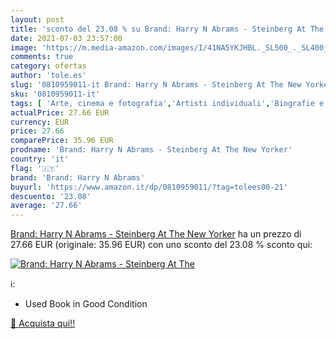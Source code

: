 ```yaml
---
layout: post
title: 'sconto del 23.08 % su Brand: Harry N Abrams - Steinberg At The  '
date: 2021-07-03 23:57:00
image: 'https://m.media-amazon.com/images/I/41NA5YKJHBL._SL500_._SL400_.jpg'
comments: true
category: ofertas
author: 'tole.es'
slug: '0810959011-it Brand: Harry N Abrams - Steinberg At The New Yorker'
sku: '0810959011-it'
tags: [ 'Arte, cinema e fotografia','Artisti individuali','Biografie e autobiografie','Biografie, diari e memorie','Design commerciale','Design e grafica','Fumetti e manga','Humour','Libri','Libri universitari','Libri universitari comunicazione e giornalismo','Società e scienze sociali','Stili e tecniche di disegno del fumetto','Storia dellarte per temi e concetti','Storia dellarte, teoria e critica','Strisce a fumetti','Studi culturali e sociali','Studi multimediali','brand: harry n abrams', ]
actualPrice: 27.66 EUR
currency: EUR
price: 27.66
comparePrice: 35.96 EUR
prodname: 'Brand: Harry N Abrams - Steinberg At The New Yorker'
country: 'it'
flag: '🇮🇹'
brand: 'Brand: Harry N Abrams'
buyurl: 'https://www.amazon.it/dp/0810959011/?tag=tolees00-21'
descuento: '23.08'
average: '27.66'
---
```


[Brand: Harry N Abrams - Steinberg At The New Yorker](https://www.amazon.it/dp/0810959011/?tag=tolees00-21) ha un prezzo di 27.66 EUR (originale: 35.96 EUR) con uno sconto del 23.08 % sconto qui:

[![Brand: Harry N Abrams - Steinberg At The](https://m.media-amazon.com/images/I/41NA5YKJHBL._SL500_._SL400_.jpg)](https://www.amazon.it/dp/0810959011/?tag=tolees00-21)

ℹ️:

- Used Book in Good Condition

[🛒 Acquista qui!!](https://www.amazon.it/dp/0810959011/?tag=tolees00-21)
